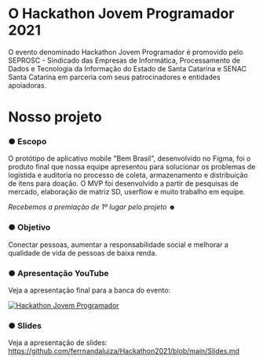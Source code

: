 # O Hackathon Jovem Programador 2021

O evento denominado Hackathon Jovem Programador é promovido pelo SEPROSC - Sindicado das Empresas de Informática, Processamento de Dados e Tecnologia da Informação do Estado de Santa Catarina e SENAC Santa Catarina em parceria com seus patrocinadores e entidades apoiadoras.


# Nosso projeto

### ● Escopo

O protótipo de aplicativo mobile "Bem Brasil", desenvolvido no Figma, foi o produto final que nossa equipe apresentou para solucionar os problemas de logístida e auditoria no processo de coleta, armazenamento e distribuição de itens para doação. O MVP foi desenvolvido a partir de pesquisas de mercado, elaboração de matriz SD, userflow e muito trabalho em equipe.

*Recebemos a premiação de 1º lugar pelo projeto* ☻


### ● Objetivo

Conectar pessoas, aumentar a responsabilidade social e melhorar a qualidade de vida de pessoas de baixa renda.

### ● Apresentação YouTube

Veja a apresentação final para a banca do evento:

 [![Hackathon Jovem Programador](https://res.cloudinary.com/marcomontalbano/image/upload/v1643119099/video_to_markdown/images/youtube--bw7KQ1rp6yc-c05b58ac6eb4c4700831b2b3070cd403.jpg)](https://youtu.be/bw7KQ1rp6yc?t=5659 "Hackathon Jovem Programador")

### ● Slides

Veja a apresentação de slides: https://github.com/ferrnandaluiza/Hackathon2021/blob/main/Slides.md
